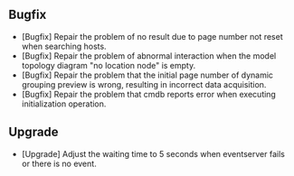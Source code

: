 ## Bugfix

- [Bugfix] Repair the problem of no result due to page number not reset when searching hosts.
- [Bugfix] Repair the problem of abnormal interaction when the model topology diagram "no location node" is empty.
- [Bugfix] Repair the problem that the initial page number of dynamic grouping preview is wrong, resulting in incorrect data acquisition.
- [Bugfix] Repair the problem that cmdb reports error when executing initialization operation.

## Upgrade

- [Upgrade] Adjust the waiting time to 5 seconds when eventserver fails or there is no event.